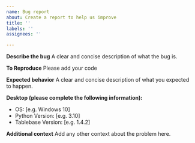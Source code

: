 ```yaml
---
name: Bug report
about: Create a report to help us improve
title: ''
labels: ''
assignees: ''

---
```


**Describe the bug**
A clear and concise description of what the bug is.

**To Reproduce**
Please add your code

**Expected behavior**
A clear and concise description of what you expected to happen.

**Desktop (please complete the following information):**
 - OS: [e.g. Windows 10]
 - Python Version: [e.g. 3.10]
 - Tablebase Version: [e.g. 1.4.2]

**Additional context**
Add any other context about the problem here.
